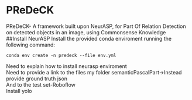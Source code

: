 # PReDeCK
PReDeCK- A framework built upon NeurASP, for Part Of Relation Detection on detected objects in an image, using Commonsense Knowledge 
<br>
##Install NeurASP
Install the provided conda enviroment running the following command:
```
conda env create -n predeck --file env.yml
```
Need to explain how to install neurasp enviroment 
<br>
Need to provide a link to the files my folder semanticPascalPart->Instead provide ground truth json 
<br>
And to the test set-Roboflow
<br>
Install yolo

